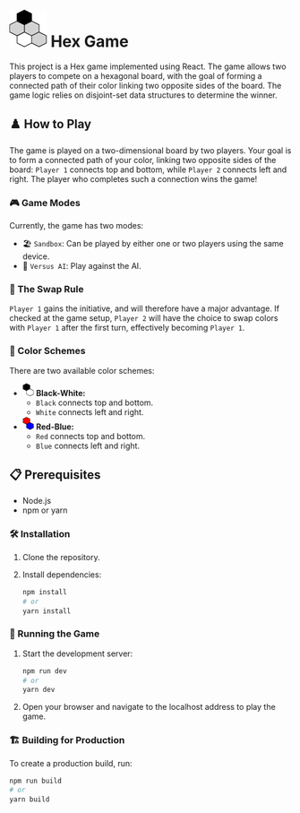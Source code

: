 # ![Hex Game Icon](./public/icons/hex-icon.png) Hex Game

This project is a Hex game implemented using React. The game allows two players to compete on a hexagonal board, with the goal of forming a connected path of their color linking two opposite sides of the board. The game logic relies on disjoint-set data structures to determine the winner.

## ♟️ How to Play

The game is played on a two-dimensional board by two players. Your goal is to form a connected path of your color, linking two opposite sides of the board: `Player 1` connects top and bottom, while `Player 2` connects left and right.
The player who completes such a connection wins the game!

### 🎮 Game Modes

Currently, the game has two modes:
- 🏖️ `Sandbox`: Can be played by either one or two players using the same device.
- 🤖 `Versus AI`: Play against the AI.

### 🔄 The Swap Rule

`Player 1` gains the initiative, and will therefore have a major advantage. If checked at the game setup, `Player 2` will have the choice to swap colors with `Player 1` after the first turn, effectively becoming `Player 1`.

### 🎨 Color Schemes

There are two available color schemes:
- ![Scheme Black-White](./public/icons/scheme-black-white.png) **Black-White:**
  - `Black` connects top and bottom.
  - `White` connects left and right.
- ![Scheme Red-Blue](./public/icons/scheme-red-blue.png) **Red-Blue:**
  - `Red` connects top and bottom.
  - `Blue` connects left and right.

## 📋 Prerequisites

- Node.js
- npm or yarn

### 🛠️ Installation

1. Clone the repository.
    
2. Install dependencies:
    ```sh
    npm install
    # or
    yarn install
    ```

### 🚀 Running the Game

1. Start the development server:
    ```sh
    npm run dev
    # or
    yarn dev
    ```

2. Open your browser and navigate to the localhost address to play the game.

### 🏗️ Building for Production

To create a production build, run:
```sh
npm run build
# or
yarn build
